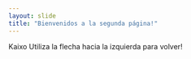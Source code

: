 ```yaml
---
layout: slide
title: "Bienvenidos a la segunda página!"
---
```

Kaixo
Utiliza la flecha hacia la izquierda para volver!